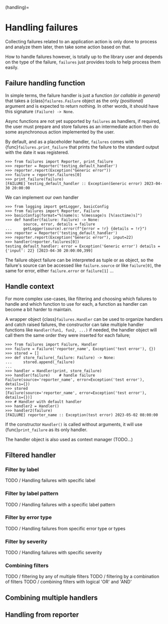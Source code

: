 (handling)=
# Handling failures
Collecting failures related to an application action is only done
to process and analyze them later, then take some action based on that.

How to handle failures however, is totally up to the library user and depends on the type of the failure, 
``failures`` just provides tools to help process them easily.

## Failure handling function
In simple terms, the failure handler is just a function _(or callable in general)_ that takes a {class}`failures.Failure`
object as the only _(positional)_ argument and is expected to return nothing. 
In other words, it should have this signature ``(Failure) -> None``.

Async functions are not yet supported by ``failures`` as handlers, if required, the user must prepare and store failures
as an intermediate action then do some asynchronous action implemented by the user.

By default, and as a placeholder handler, ``failures`` comes with {func}``failures.print_failure``
that prints the failure to the standard output with the date it was registered.

````pycon
>>> from failures import Reporter, print_failure
>>> reporter = Reporter('testing_default_handler')
>>> reporter.report(Exception("Generic error"))
>>> failure = reporter.failures[0]
>>> print_failure(failure)
[FAILURE] testing_default_handler :: Exception(Generic error) 2023-04-30 20:00:00
````

We can implement our own handler
````pycon
>>> from logging import getLogger, basicConfig
>>> from failures import Reporter, Failure
>>> basicConfig(format="%(name)s: %(message)s [%(asctime)s]")
>>> def handler(failure: Failure) -> None:
        source, error, details = failure
...     getLogger(source).error(f"{error = !r} {details = !r}")
>>> reporter = Reporter('testing_default_handler')
>>> reporter.report(Exception("Generic error"), input=22)
>>> handler(reporter.failures[0])
testing_default_handler: error = Exception('Generic error') details = {'input': 22} [2023-04-30 20:00:00,399]
````

The failure object failure can be interpreted as tuple or as object, so the failure's source can be accessed 
like ```failure.source``` or like ``failure[0]``, the same for error, either ``failure.error`` or ``failure[1]`` ...

## Handle context
For more complex use-cases, like filtering and choosing which failures to handle and which function to use for each,
a function as handler can become a bit harder to maintain.

A wrapper object {class}`failures.Handler` can be used to organize handlers and catch raised failures,
the constructor can take multiple handler functions like ``Handler(fun1, fun2, ...)`` if needed, the handler object
will call them the same order they were inserted for each failure; 

````pycon
>>> from failures import Failure, Handler
>>> failure = Failure('reporter_name', Exception('test error'), {})
>>> stored = []
>>> def store_failure(_failure: Failure) -> None:
...     stored.append(_failure)
...
>>> handler = Handler(print, store_failure)
>>> handler(failure)    # handle failure
Failure(source='reporter_name', error=Exception('test error'), details={})
>>> stored
[Failure(source='reporter_name', error=Exception('test error'), details={})]
>>> # Handler with default handler
>>> handler2 = Handler()
>>> handler2(failure)
[FAILURE] reporter_name :: Exception(test error) 2023-05-02 08:00:00
````
If the constructor ``Handler()`` is called without arguments, it will use {func}`print_failure` as its only handler.

The handler object is also used as context manager (TODO...)


## Filtered handler

### Filter by label

TODO / Handling failures with specific label

### Filter by label pattern

TODO / Handling failures with a specific label pattern

### Filter by error type

TODO / Handling failures from specific error type or types

### Filter by severity

TODO / Handling failures with specific severity

### Combining filters

TODO / filtering by any of multiple filters
TODO / filtering by a combination of filters
TODO / combining filters with logical 'OR' and 'AND'

## Combining multiple handlers

## Handling from reporter
